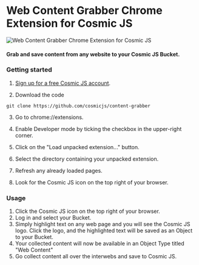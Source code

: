 # Web Content Grabber Chrome Extension for Cosmic JS
![Web Content Grabber Chrome Extension for Cosmic JS](https://cosmic-s3.imgix.net/bd08e930-2d0e-11e8-b0d2-5b1c0dab7ec2-chrome-cosmicjs.jpg?w=1000)

#### Grab and save content from any website to your Cosmic JS Bucket.

### Getting started
1. [Sign up for a free Cosmic JS account](https://cosmicjs.com).

2. Download the code
```
git clone https://github.com/cosmicjs/content-grabber
```

3. Go to chrome://extensions.

4. Enable Developer mode by ticking the checkbox in the upper-right corner.

5. Click on the "Load unpacked extension..." button.

6. Select the directory containing your unpacked extension.

7. Refresh any already loaded pages.

8. Look for the Cosmic JS icon on the top right of your browser.

### Usage
1. Click the Cosmic JS icon on the top right of your browser.
2. Log in and select your Bucket.
3. Simply highlight text on any web page and you will see the Cosmic JS logo.  Click the logo, and the highlighted text will be saved as an Object to your Bucket.
4. Your collected content will now be available in an Object Type titled "Web Content"
5. Go collect content all over the interwebs and save to Cosmic JS.
